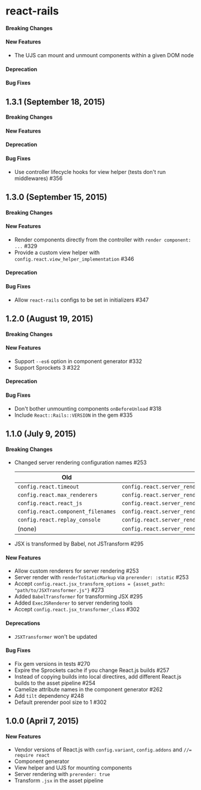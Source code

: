 # react-rails

#### Breaking Changes

#### New Features

- The UJS can mount and unmount components within a given DOM node

#### Deprecation

#### Bug Fixes

## 1.3.1 (September 18, 2015)

#### Breaking Changes

#### New Features

#### Deprecation

#### Bug Fixes

- Use controller lifecycle hooks for view helper (tests don't run middlewares) #356

## 1.3.0 (September 15, 2015)

#### Breaking Changes

#### New Features

- Render components directly from the controller with `render component: ...` #329
- Provide a custom view helper with `config.react.view_helper_implementation` #346

#### Deprecation

#### Bug Fixes

- Allow `react-rails` configs to be set in initializers #347

## 1.2.0 (August 19, 2015)

#### Breaking Changes

#### New Features

- Support `--es6` option in component generator #332
- Support Sprockets 3 #322

#### Deprecation

#### Bug Fixes

- Don't bother unmounting components `onBeforeUnload` #318
- Include `React::Rails::VERSION` in the gem #335

## 1.1.0 (July 9, 2015)

#### Breaking Changes

- Changed server rendering configuration names #253

  |  Old | New  |
  | ---- | ---- |
  | `config.react.timeout` | `config.react.server_renderer_timeout` |
  | `config.react.max_renderers` | `config.react.server_renderer_pool_size` |
  | `config.react.react_js` | `config.react.server_renderer_options[:files]` |
  | `config.react.component_filenames` | `config.react.server_renderer_options[:files]` |
  | `config.react.replay_console` | `config.react.server_renderer_options[:replay_console]` |
  | (none) | `config.react.server_renderer` |

- JSX is transformed by Babel, not JSTransform #295

#### New Features

- Allow custom renderers for server rendering #253
- Server render with `renderToStaticMarkup` via `prerender: :static` #253
- Accept `config.react.jsx_transform_options = {asset_path: "path/to/JSXTransformer.js"}` #273
- Added `BabelTransformer` for transforming JSX #295
- Added `ExecJSRenderer` to server rendering tools
- Accept `config.react.jsx_transformer_class` #302

#### Deprecations

- `JSXTransformer` won't be updated

#### Bug Fixes

- Fix gem versions in tests #270
- Expire the Sprockets cache if you change React.js builds #257
- Instead of copying builds into local directires, add different React.js builds to the asset pipeline #254
- Camelize attribute names in the component generator #262
- Add `tilt` dependency #248
- Default prerender pool size to 1 #302


## 1.0.0 (April 7, 2015)

#### New Features

- Vendor versions of React.js with `config.variant`, `config.addons` and `//= require react`
- Component generator
- View helper and UJS for mounting components
- Server rendering with `prerender: true`
- Transform `.jsx` in the asset pipeline
